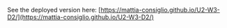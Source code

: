 See the deployed version here: [https://mattia-consiglio.github.io/U2-W3-D2/](https://mattia-consiglio.github.io/U2-W3-D2/)
